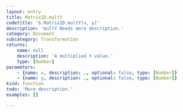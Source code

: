```yaml
---
layout: entry
title: Matrix2D.multY
codetitle: 'b.Matrix2D.multY(x, y)'
description: 'multY Needs more description.'
category: Document
subcategory: Transformation
returns:
    name: null
    description: 'A multiplied Y value.'
    type: [Number]
parameters:
    - {name: x, description: …, optional: false, type: [Number]}
    - {name: y, description: …, optional: false, type: [Number]}
kind: function
todo: 'More description.'
examples: []

---
```

